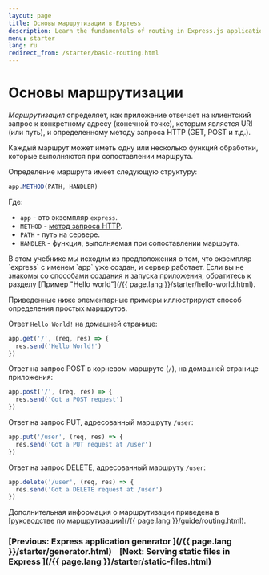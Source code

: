 ```yaml
---
layout: page
title: Основы маршрутизации в Express
description: Learn the fundamentals of routing in Express.js applications, including how to define routes, handle HTTP methods, and create route handlers for your web server.
menu: starter
lang: ru
redirect_from: /starter/basic-routing.html
---
```


# Основы маршрутизации

_Маршрутизация_ определяет, как приложение отвечает на клиентский запрос к конкретному адресу (конечной точке), которым является URI (или путь), и определенному методу запроса HTTP (GET, POST и т.д.).

Каждый маршрут может иметь одну или несколько функций обработки, которые выполняются при сопоставлении маршрута.

Определение маршрута имеет следующую структуру:

```js
app.METHOD(PATH, HANDLER)
```

Где:

- `app` - это экземпляр `express`.
- `METHOD` - [метод запроса HTTP](http://en.wikipedia.org/wiki/Hypertext_Transfer_Protocol).
- `PATH` - путь на сервере.
- `HANDLER` - функция, выполняемая при сопоставлении маршрута.

<div class="doc-box doc-notice" markdown="1">
В этом учебнике мы исходим из предположения о том, что экземпляр `express` с именем `app` уже создан, и сервер работает. Если вы не знакомы со способами создания и запуска приложения, обратитесь к разделу [Пример "Hello world"](/{{ page.lang }}/starter/hello-world.html).
</div>

Приведенные ниже элементарные примеры иллюстрируют способ определения простых маршрутов.

Ответ `Hello World!` на домашней странице:

```js
app.get('/', (req, res) => {
  res.send('Hello World!')
})
```

Ответ на запрос POST в корневом маршруте (`/`), на домашней странице приложения:

```js
app.post('/', (req, res) => {
  res.send('Got a POST request')
})
```

Ответ на запрос PUT, адресованный маршруту `/user`:

```js
app.put('/user', (req, res) => {
  res.send('Got a PUT request at /user')
})
```

Ответ на запрос DELETE, адресованный маршруту `/user`:

```js
app.delete('/user', (req, res) => {
  res.send('Got a DELETE request at /user')
})
```

Дополнительная информация о маршрутизации приведена в [руководстве по маршрутизации](/{{ page.lang }}/guide/routing.html).

### [Previous: Express application generator ](/{{ page.lang }}/starter/generator.html)&nbsp;&nbsp;&nbsp;&nbsp;[Next: Serving static files in Express ](/{{ page.lang }}/starter/static-files.html)
